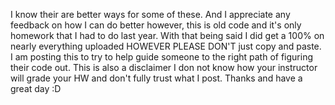 I know their are better ways for some of these. And I appreciate any feedback on how I can do better however, this is old code and it's only homework that I had to do last year. With that being said I did get a 100% on nearly everything uploaded HOWEVER PLEASE DON'T just copy and paste. I am posting this to try to help guide someone to the right path of figuring their code out. This is also a disclaimer I don not know how your instructor will grade your HW and don't fully trust what I post. Thanks and have a great day :D 
